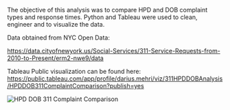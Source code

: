 The objective of this analysis was to compare HPD and DOB complaint types and response times. Python and Tableau were used to clean, engineer and to visualize the data. 

Data obtained from NYC Open Data:

https://data.cityofnewyork.us/Social-Services/311-Service-Requests-from-2010-to-Present/erm2-nwe9/data

Tableau Public visualization can be found here:
https://public.tableau.com/app/profile/darius.mehri/viz/311HPDDOBAnalysis/HPDDOB311ComplaintComparison?publish=yes


![HPD DOB 311 Complaint Comparison](https://user-images.githubusercontent.com/11237613/143050361-208a7e96-c034-4d17-bea0-922bebda814f.png)


